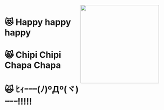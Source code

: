 
<img src="https://github.com/kumavale/kumavale/assets/29778890/84127331-94b8-48c7-a155-8a654f8f2a5c" width="256px" align="right">

# 😻 Happy happy happy
# 😸 Chipi Chipi Chapa Chapa
# 🙀 ﾋｨｰｰｰ(ﾉ)ºДº(ヾ)ｰｰｰ!!!!!
